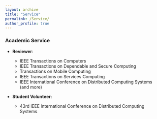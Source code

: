 ```yaml
---
layout: archive
title: "Service"
permalink: /Service/
author_profile: true
---
```


### Academic Service

- **Reviewer**:
    - IEEE Transactions on Computers
    - IEEE Transactions on Dependable and Secure Computing
    - Transactions on Mobile Computing
    - IEEE Transactions on Services Computing
    - IEEE International Conference on Distributed Computing Systems (and more)

- **Student Volunteer**:
    - 43rd IEEE International Conference on Distributed Computing Systems
